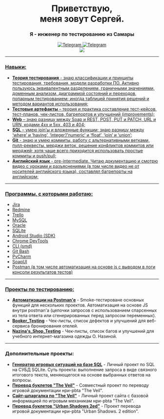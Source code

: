 <div id="header" align="center"> 
  <h1>Приветствую,<br> меня зовут Сергей.</h1>
  <h3>Я - инженер по тестированию из Самары</h3>
</div>
<div id="socias" align="center">
  <a href="">
    <img src="https://img.shields.io/badge/Telegram-blue?style=for-the-badge&logo=telegram&logoColor=white" alt="Telegram"/>
  </a>
  <a href="">
    <img src="https://img.shields.io/badge/EMail-red?style=for-the-badge&logo=gmail&logoColor=white" alt="Telegram"/>
  </a>
</div>
<div id="resume" align="center">
	<a href="https://github.com/OQASergey/OQASergey/raw/main/resume.pdf" download>
		<img src="https://img.shields.io/badge/My Resume-green?style=for-the-badge&logo=doc&logoColor=white"
	</a>
</div>


---
### Навыки:

- **Теория тестирования** - знаю классификации и принципы тестирования, требования, модели разработки ПО. Активно
пользуюсь эквивалентным разделением, граничными значениями, доменным анализом, диаграммой состояний и
переходов, попарным тестированием; иногда таблицей принятия решений и методом вариантов использования;<br>
- **Тестовые артефакты** – теория и практика составление тест-кейсов, тест-планов, чек-листов, багрепортов и
улучшений (improvements);<br>
- **Web** – знаю разницу между Soap и REST, POST, PUT и PATCH, URL и URN, кодами 4xx и 5xx, 403 и 404;<br>
- **SQL** – умею join’ы и вложенные функции; знаю разницу между ‘where’ и ‘having’, ‘integer’/’numeric’ и ‘float’, ‘join’ и
‘union’;<br>
- **Git** - знаю и умею коммиты, работу с альтернативными ветками, пулл-реквесты, мерджи веток, решение конфликтов коммитов или
мерджей; хотя чаще всего приходится использовать простые коммиты и push/pull;<br>
- **Английский язык** - pre-intermediate. Читаю документацию и смотрю видео с уроками и разъяснениями (в том числе
видео не от носителей английского языка), составлял багрепорты на английском;

---

### Программы, с которыми работаю:<br>
- Jira<br>
- Redmine<br>
- Trello<br>
- MySQL<br>
- Oracle<br>
- SQLite<br>
- Android Studio (SDK)<br>
- Chrome DevTools<br>
-  CLI (smd)<br>
- Git Bash<br>
- PyCharm<br>
- SoapUI<br>
- Postman (в том числе автоматизация на основе js с выводом в логи консоли результатов тестов)

---
### Проекты по тестированию:

- **[Автоматизации на Postman'е](https://github.com/OQASergey/Postman-Automation#readme)** - Smoke-тестироване основных функций для нескольких проектов. Автоматизация на основе JS внутри postman'а (цепочки запросов с использованием спарсенных из тела ответа или сгенерированных перед запросом переменных).<br>
- **[Booker_Testing](https://github.com/OQASergey/Restful-Booker_Testing#readme)** - Чек-листы, список дефектов и улучшений для веб-сервиса бронирования отелей.<br>
- **[Nazina's_Shop_Testing](https://github.com/OQASergey/Nazinas_Shop_Testing#readme)** - Чек-листы, список багов и улучшений для учебного интернет-магазина одежды О. Назиной.<br>

---
### Дополнительные проекты:
- **[Генератор игровых ситуаций на базе SQL](https://github.com/OQASergey/SQLite_project-Monsterhearts_spell#readme)** - Личный проект по SQL на СУБД SQLite. Суть проекта: выполнение запроса в виде связного итогового текста, меняющегося на основе выбранных ответов на вопросы.<br>
- **[Перевод буклетов "The Veil"](https://github.com/OQASergey/veil_playbook_data)** - Совместный проект по переводу игровой документации нри-pbta "The Veil". <br>
- **[Сайт-шпаргалка по "The Veil"](https://github.com/OQASergey/The_Veil_site#readme)** - Личный проект сайта с базовой информацией по игровым механикам нри-pbta "The Veil". <br>
- **[Перевод буклетов "Urban Shadows 2ed"](https://github.com/OQASergey/U_Shad_2ed_Rus#readme)** - Проект перевода игровой документации нри-pbta "Urban Shadows. 2 edition".

